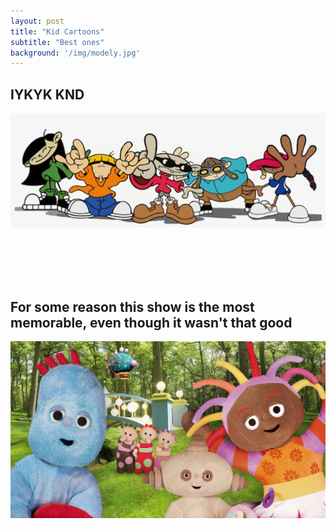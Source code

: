 ```yaml
---
layout: post
title: "Kid Cartoons"
subtitle: "Best ones"
background: '/img/modely.jpg'
---
```


## IYKYK KND

![bob](/img/posts/post2.png)

<br><br><br><br>
## For some reason this show is the most memorable, even though it wasn't that good


![bob](/img/posts/inthenightgarden.jpg)


